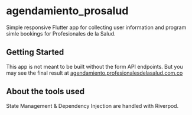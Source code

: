 # agendamiento_prosalud

Simple responsive Flutter app for collecting user information and program simle bookings for Profesionales de la Salud.

## Getting Started

This app is not meant to be built without the form API endpoints. But you may see the final result at [agendamiento.profesionalesdelasalud.com.co](https://agendamiento.profesionalesdelasalud.com.co)

## About the tools used
State Management & Dependency Injection are handled with Riverpod.